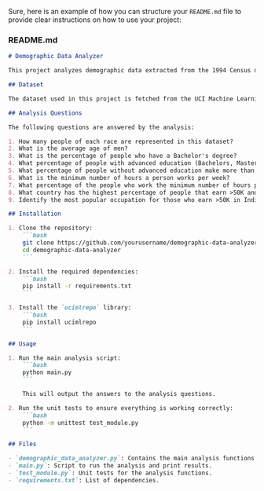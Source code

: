Sure, here is an example of how you can structure your `README.md` file to provide clear instructions on how to use your project:

### README.md

```markdown
# Demographic Data Analyzer

This project analyzes demographic data extracted from the 1994 Census database using Pandas. The analysis answers several specific questions about the dataset, such as the distribution of races, average age of men, education levels, income statistics, and more.

## Dataset

The dataset used in this project is fetched from the UCI Machine Learning Repository using the `ucimlrepo` library. The dataset contains demographic information, including age, workclass, education, marital status, occupation, race, sex, capital gain, capital loss, hours per week, native country, and salary.

## Analysis Questions

The following questions are answered by the analysis:

1. How many people of each race are represented in this dataset?
2. What is the average age of men?
3. What is the percentage of people who have a Bachelor's degree?
4. What percentage of people with advanced education (Bachelors, Masters, or Doctorate) make more than 50K?
5. What percentage of people without advanced education make more than 50K?
6. What is the minimum number of hours a person works per week?
7. What percentage of the people who work the minimum number of hours per week have a salary of more than 50K?
8. What country has the highest percentage of people that earn >50K and what is that percentage?
9. Identify the most popular occupation for those who earn >50K in India.

## Installation

1. Clone the repository:
    ```bash
    git clone https://github.com/yourusername/demographic-data-analyzer.git
    cd demographic-data-analyzer
    ```

2. Install the required dependencies:
    ```bash
    pip install -r requirements.txt
    ```

3. Install the `ucimlrepo` library:
    ```bash
    pip install ucimlrepo
    ```

## Usage

1. Run the main analysis script:
    ```bash
    python main.py
    ```

    This will output the answers to the analysis questions.

2. Run the unit tests to ensure everything is working correctly:
    ```bash
    python -m unittest test_module.py
    ```

## Files

- `demographic_data_analyzer.py`: Contains the main analysis functions.
- `main.py`: Script to run the analysis and print results.
- `test_module.py`: Unit tests for the analysis functions.
- `requirements.txt`: List of dependencies.

